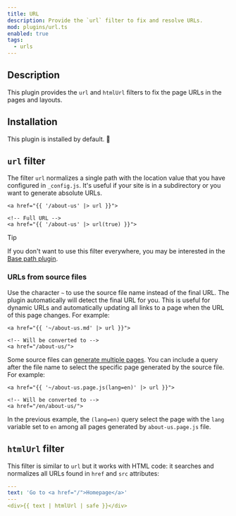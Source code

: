 ```yaml
---
title: URL
description: Provide the `url` filter to fix and resolve URLs.
mod: plugins/url.ts
enabled: true
tags:
  - urls
---
```


## Description

This plugin provides the `url` and `htmlUrl` filters to fix the page URLs in the
pages and layouts.

## Installation

This plugin is installed by default. 🎉

## `url` filter

The filter `url` normalizes a single path with the location value that you have
configured in `_config.js`. It's useful if your site is in a subdirectory or you
want to generate absolute URLs.

```vento
<a href="{{ '/about-us' |> url }}">

<!-- Full URL -->
<a href="{{ '/about-us' |> url(true) }}">
```

> [!tip]
>
> If you don't want to use this filter everywhere, you may be interested in the
> [Base path plugin](./base_path.md).

### URLs from source files

Use the character `~` to use the source file name instead of the final URL. The
plugin automatically will detect the final URL for you. This is useful for
dynamic URLs and automatically updating all links to a page when the URL of this
page changes. For example:

```vento
<a href="{{ '~/about-us.md' |> url }}">

<!-- Will be converted to -->
<a href="/about-us/">
```

Some source files can [generate multiple pages](../docs/core/multiple-pages.md).
You can include a query after the file name to select the specific page
generated by the source file. For example:

```vento
<a href="{{ '~/about-us.page.js(lang=en)' |> url }}">

<!-- Will be converted to -->
<a href="/en/about-us/">
```

In the previous example, the `(lang=en)` query select the page with the `lang`
variable set to `en` among all pages generated by `about-us.page.js` file.

## `htmlUrl` filter

This filter is similar to `url` but it works with HTML code: it searches and
normalizes all URLs found in `href` and `src` attributes:

```yml
---
text: 'Go to <a href="/">Homepage</a>'
---
<div>{{ text | htmlUrl | safe }}</div>
```
